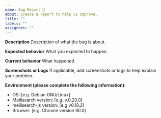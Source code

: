```yaml
---
name: Bug Report 🐞
about: Create a report to help us improve.
title: ""
labels: ""
assignees: ""
---
```


<!-- This is not an exhaustive model but a help. No step is mandatory. -->

**Description**
Description of what the bug is about.

**Expected behavior**
What you expected to happen.

**Current behavior**
What happened.

**Screenshots or Logs**
If applicable, add screenshots or logs to help explain your problem.

**Environment (please complete the following information):**

- OS: [e.g. Debian GNU/Linux]
- Meilisearch version: [e.g. v.0.20.0]
- meilisearch-js version: [e.g v0.18.2]
- Browser: [e.g. Chrome version 90.0]
